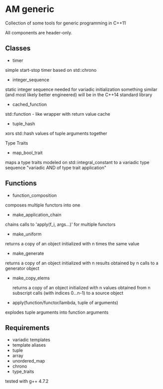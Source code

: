 AM generic
==========

Collection of some tools for generic programming in C++11

All components are header-only.


Classes
-------
- timer</br>
<p>
  simple start-stop timer based on std::chrono
</p>
  
- integer_sequence</br>
<p>
  static integer sequence needed for variadic initialization
  something similar (and most likely better engineered) will be in the C++14
  standard library
</p> 
 
- cached_function</br>
<p>
  std::function - like wrapper with return value cache
</p>
 
- tuple_hash</br>
<p> 
  xors std::hash values of tuple arguments together
</p>

Type Traits
- map_bool_trait</br>
<p>
  maps a type traits modeled on std::integral_constant<bool,...> to
  a variadic type sequence "variadic AND of type trait application" 
</p>


Functions
---------
- function_composition</br>
<p>
  composes multiple functors into one
</p>
  
- make_application_chain</br>
<p>
  chains calls to 'apply(f_i, args...)' for multiple functors 
</p>
  
- make_uniform</br>
<p>
  returns a copy of an object initialized with n times the same value
</p>

- make_generate</br>
<p>
  returns a copy of an object initialized with n results obtained by 
  n calls to a generator object
</p>
  
- make_copy_elems</br><p>
  returns a copy of an object initialized with n values obtained from n
  subscript calls (with indices 0...n-1) to a source object
</p>
  

- apply(function/functor/lambda, tuple of arguments)</br>
<p>
  explodes tuple arguments into function arguments
</p>


Requirements
------------
 - variadic templates
 - template aliases
 - tuple
 - array
 - unordered_map
 - chrono
 - type_traits

tested with g++ 4.7.2

